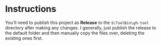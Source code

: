 ﻿# Instructions

You'll need to publish this project as **Release** to the `$\ToolBin\gh-tool` directory after making any changes.
I generally, just publish the release to the default folder and then manually copy the files over, deleting the 
existing ones first.
